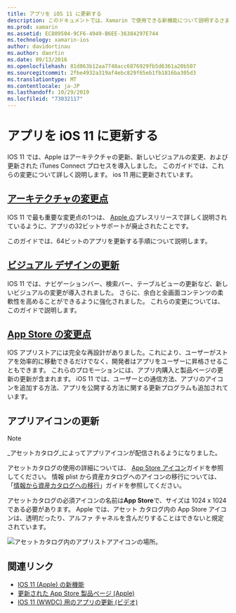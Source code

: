 ```yaml
---
title: アプリを iOS 11 に更新する
description: このドキュメントでは、Xamarin で使用できる新機能について説明するさまざまなガイドにリンクしています。 ios 11 のリリースを使用しています。 たとえば、ビジュアルデザイン更新、アプリストアの変更、アプリアイコンの更新などです。
ms.prod: xamarin
ms.assetid: EC809504-9CF6-4949-B6EE-36384297E744
ms.technology: xamarin-ios
author: davidortinau
ms.author: daortin
ms.date: 09/13/2016
ms.openlocfilehash: 81d863b12aa7748acc6876929fb5d6361a20b507
ms.sourcegitcommit: 2fbe4932a319af4ebc829f65eb1fb1816ba305d3
ms.translationtype: MT
ms.contentlocale: ja-JP
ms.lasthandoff: 10/29/2019
ms.locfileid: "73032117"
---
```

# <a name="updating-your-app-to-ios-11"></a>アプリを iOS 11 に更新する

IOS 11 では、Apple はアーキテクチャの更新、新しいビジュアルの変更、および更新された iTunes Connect プロセスを導入しました。 このガイドでは、これらの変更について詳しく説明します。 ios 11 用に更新されています。

## <a name="architecture-changesarchitecture-changesmd"></a>[アーキテクチャの変更点](architecture-changes.md)

IOS 11 で最も重要な変更点の1つは、 [Apple の](https://developer.apple.com/news/?id=06282017b)プレスリリースで詳しく説明されているように、アプリの32ビットサポートが廃止されたことです。

このガイドでは、64ビットのアプリを更新する手順について説明します。

## <a name="visual-design-updatesvisual-designmd"></a>[ビジュアル デザインの更新](visual-design.md)

IOS 11 では、ナビゲーションバー、検索バー、テーブルビューの更新など、新しいビジュアルの変更が導入されました。 さらに、余白と全画面コンテンツの柔軟性を高めることができるように強化されました。 これらの変更については、このガイドで説明します。

## <a name="app-store-changesapp-store-changesmd"></a>[App Store の変更点](app-store-changes.md)

IOS アプリストアには完全な再設計がありました。これにより、ユーザーがストアを効率的に移動できるだけでなく、開発者はアプリをユーザーに昇格させることもできます。 これらのプロモーションには、アプリ内購入と製品ページの更新の更新が含まれます。 iOS 11 では、ユーザーとの通信方法、アプリのアイコンを追加する方法、アプリを公開する方法に関する更新プログラムも追加されています。

## <a name="app-icon-updates"></a>アプリアイコンの更新

> [!NOTE]
> _アセットカタログ_によってアプリアイコンが配信されるようになりました。 

アセットカタログの使用の詳細については、 [App Store アイコン](~/ios/app-fundamentals/images-icons/app-store-icon.md)ガイドを参照してください。 情報 plist から資産カタログへのアイコンの移行については、「[情報から資産カタログへの移行](~/ios/app-fundamentals/images-icons/app-icons.md)」ガイドを参照してください。

アセットカタログの必須アイコンの名前は**App Store**で、サイズは 1024 x 1024 である必要があります。 Apple では、アセット カタログ内の App Store アイコンは、透明だったり、アルファ チャネルを含んだりすることはできないと規定されています。

![アセットカタログ内のアプリストアアイコンの場所。](images/image1.png)

## <a name="related-links"></a>関連リンク

- [IOS 11 (Apple) の新機能](https://developer.apple.com/ios/)
- [更新された App Store 製品ページ (Apple)](https://developer.apple.com/app-store/product-page/)
- [IOS 11 (WWDC) 用のアプリの更新 (ビデオ)](https://developer.apple.com/videos/play/wwdc2017/204/)
